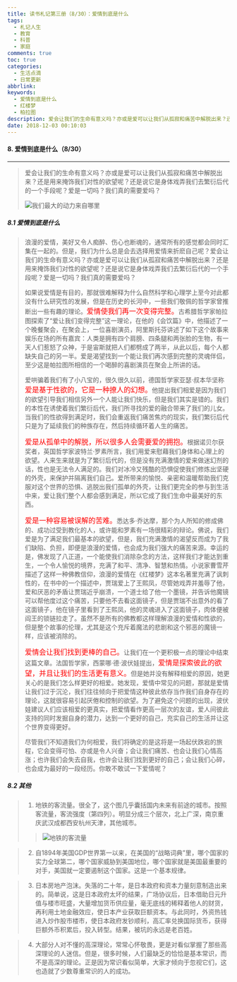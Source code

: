 ```yaml
---
title: 读书札记第三册（8/30）：爱情到底是什么
tags:
  - 札记人生
  - 教育
  - 科普
  - 家庭
comments: true
toc: true
categories:
  - 生活点滴
  - 日常更新
abbrlink: 
keywords:
  - 爱情到底是什么
  - 红楼梦
  - 柏拉图
description: 爱会让我们的生命有意义吗？亦或是爱可以让我们从孤寂和痛苦中解脱出来？还是用来掩饰我们对性的欲望呢？还是说它是身体戏弄我们去繁衍后代的一个手段呢？爱是一切吗？我们真的需要爱吗？
date: 2018-12-03 00:10:03
---
```

<script type="text/javascript" src="/js/src/bai.js"></script>

#### 8. 爱情到底是什么（8/30）
---
> 爱会让我们的生命有意义吗？亦或是爱可以让我们从孤寂和痛苦中解脱出来？还是用来掩饰我们对性的欲望呢？还是说它是身体戏弄我们去繁衍后代的一个手段呢？爱是一切吗？我们真的需要爱吗？
> 
> ![我们最大的动力来自哪里](https://ws3.sinaimg.cn/large/006tNbRwgy1fxt7a4qgw4j30kd0dkacn.jpg)

##### 8.1 爱情到底是什么
> 浪漫的爱情，美好又令人痴醉、伤心也断魂的，通常所有的感觉都会同时汇集在一起的。但是，我们为什么总是会去选择用爱情来折麽自己呢？爱会让我们的生命有意义吗？亦或是爱可以让我们从孤寂和痛苦中解脱出来？还是用来掩饰我们对性的欲望呢？还是说它是身体戏弄我们去繁衍后代的一个手段呢？爱是一切吗？我们真的需要爱吗？
> 
> 如果说爱情是有目的，那就很难解释为什么自然科学和心理学上至今对此都没有什么研究性的发展，但是在历史的长河中，一些我们敬佩的哲学家曾推断出一些有趣的理论。<font color="red" size=3>爱情使我们再一次变得完整。</font>古希腊哲学家帕拉图探索了“爱让我们变得完整”这一理论，在他的《会饮篇》中，他描述了一个晚餐聚会，在聚会上，一位喜剧演员，阿里斯托芬讲述了如下这个故事来娱乐在场的所有嘉宾：人类是拥有四个肩膀、四条腿和两张脸的生物，有一天人们惹怒了众神，于是宙斯就把人们都劈成了两半，从此以后，每个人都缺失自己的另一半。爱是渴望找到一个能让我们再次感到完整的灵魂伴侣，至少这是帕拉图所相信的一个喝醉的喜剧演员在聚会上所讲的话。
> 
> 爱哄骗着我们有了小八宝的，很久很久以前，德国哲学家亚瑟·叔本华坚称<font color="red" size=3>爱是基于性欲的，它是一种撩人的幻想。</font>他提出我们相爱是因为我们的欲望引导我们相信另外一个人能让我们快乐，但是我们其实是错的。我们的本性在诱使着我们繁衍后代，我们所寻找的爱的融合带来了我们的儿女。当我们的性欲得到满足时，我们会重返我们痛苦焦灼的现实，我们繁衍后代只是为了延续我们的种族存在，然后持续循环着人生的痛苦。
> 
> <font color="red" size=3>爱是从孤单中的解脱，所以很多人会需要爱的拥抱。</font>根据诺贝尔获奖者，英国哲学家波特兰·罗素所言，我们用爱来慰藉我们身体和心理上的欲望。人来生来就是为了繁衍后代的，但是没有充满激情的爱来做迷幻剂的话，性也是无法令人满足的。我们对冰冷又残酷的恐惧促使我们修炼出坚硬的外壳，来保护并隔离我们自己。爱所带来的愉悦、亲密和温暖帮助我们克服对这个世界的恐惧、逃脱出我们孤单的外壳，让我们更完全的参与到生活中来，爱让我们整个人都会感到满足，所以它成了我们生命中最美好的东西。
> 
>  <font color="red" size=3>爱是一种容易被误解的苦难。</font>悉达多·乔达摩，那个为人所知的修成佛的、成功过受到教化的人，或许能和罗素有一场很精彩的辩论。佛说，我们爱是为了满足我们最基本的欲望，但是，我们充满激情的渴望反而成为了我们缺陷、负担，即便是浪漫的爱情，也会成为我们强大的痛苦来源。幸运的是，佛发现了八正道，一个能使我们消除杂念的方法，这样我们才能达到重生，一个令人愉悦的境界，充满了和平、清净、智慧和热情。小说家曹雪芹描述了这样一种佛教信仰，浪漫的爱情在《红楼梦》这本名著里充满了讽刺性的，在书中的一个描述中，贾瑞爱上了王熙凤，尽管她戏弄并羞辱了他，爱和厌恶的矛盾让贾瑞近乎崩溃，一个道士给了他一个墨镜，并告诉他魔镜可以帮他度过这个痛苦，只要他不去看这面镜子，但是贾瑞不出意外的看了这面镜子，他在镜子里看到了王熙凤，他的灵魂进入了这面镜子，肉体便被阎王的锁链拉走了。虽然不是所有的佛教都这样理解浪漫的爱情和性欲的，但是整个故事的伦理，尤其是这个充斥着魔法的悲剧和这个邪恶的魔镜一样，应该被消除的。
> 
> <font color="red" size=3>爱情会让我们找到更棒的自己。</font>让我们在一个更积极一点的理论中结束这篇文章。法国哲学家，西蒙哪·德·波伏娃提出，<font color="red" size=3>爱情是探索彼此的欲望，并且让我们的生活更有意义。</font>但是她并没有解释相爱的原因，她更关心的是我们怎么样更好的相爱。她发现，爱情中常见的问题，那就是爱情让我们过于沉沦，我们往往倾向于把爱情这种彼此依存当作我们自身存在的理论，这就很容易引起厌倦和控制的欲望。为了避免这个问题的出现，波伏娃建议人们应该相爱的更真实，把爱情看作更高一层次的友谊，爱人间彼此支持的同时发掘自身的潜力，达到一个更好的自己，充实自己的生活并让这个世界变得更好。
> 
> 尽管我们不知道我们为何相爱，我们将确定的是这将是一场起伏跌宕的旅程，它会变得可怕、亦或是令人兴奋；会让我们痛苦、也会让我们心情高涨；也许我们会失去自我，也许会让我们找到更好的自己；会让我们心碎，也会成为最好的一段经历。你敢不敢试一下爱情呢？

##### 8.2 其他
> 1. 地铁的客流量。很全了，这个图几乎囊括国内未来有前途的城市。按照客流量，客流强度（第四列）。明显分成三个层次，北上广深，南京重庆武汉成都西安杭州天津，其他城市。
>>
>> ![地铁的客流量](https://ws2.sinaimg.cn/large/006tNbRwgy1fxt5f286e4j30ih0m877h.jpg)

> 2. 自1894年美国GDP世界第一以来，在美国的“战略词典”里，哪个国家的实力全球第二，哪个国家威胁到美国地位，哪个国家就是美国最重要的对手，美国就一定要遏制这个国家。这是一个基本规律。 

> 3. 日本房地产泡沫。失落的二十年，是日本政府和资本力量刻意制造出来的。简单说，这是日本政府太坏的结果，广场协议后，日本借助日元升值与楼市旺盛，大量增加货币供应量，毫无底线的稀释着他人的财货，再利用土地金融效应，使日本产业获取巨额资本。与此同时，外资热钱进入炒作股市楼市，使日本政府发钞顺利，高汇率兑换国际货币，获得巨额外币积累后，投入转型。结果，被坑的永远是老百姓。

> 4. 大部分人对不懂的高深理论，常常心怀敬畏，更是对看似掌握了那些高深理论的人迷信。但是，很多时候，人们最缺乏的恰恰是基本常识，而不是高深的理论。正是因为常识看似简单，大家才倾向于忽视它们，这也造就了少数尊重常识的人的成功。 

